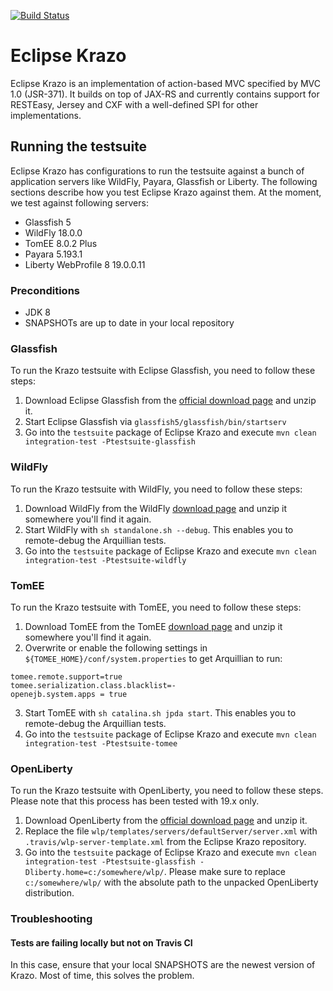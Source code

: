 [![Build Status](https://travis-ci.org/eclipse-ee4j/krazo.svg?branch=master)](https://travis-ci.org/eclipse-ee4j/krazo)

# Eclipse Krazo

Eclipse Krazo is an implementation of action-based MVC specified by MVC 1.0 (JSR-371). It builds on top of JAX-RS 
and currently contains support for RESTEasy, Jersey and CXF with a well-defined SPI for other implementations.

## Running the testsuite

Eclipse Krazo has configurations to run the testsuite against a bunch of application servers like WildFly, Payara, Glassfish or Liberty.
The following sections describe how you test Eclipse Krazo against them. At the moment, we test against following servers:

- Glassfish 5
- WildFly 18.0.0
- TomEE 8.0.2 Plus
- Payara 5.193.1
- Liberty WebProfile 8 19.0.0.11

### Preconditions
- JDK 8
- SNAPSHOTs are up to date in your local repository

### Glassfish
To run the Krazo testsuite with Eclipse Glassfish, you need to follow these steps:

1. Download Eclipse Glassfish from the [official download page](https://projects.eclipse.org/projects/ee4j.glassfish/downloads) and unzip it.
2. Start Eclipse Glassfish via `glassfish5/glassfish/bin/startserv`
3. Go into the `testsuite` package of Eclipse Krazo and execute `mvn clean integration-test -Ptestsuite-glassfish`

### WildFly
To run the Krazo testsuite with WildFly, you need to follow these steps:

1. Download WildFly from the WildFly [download page](https://wildfly.org/downloads/) and unzip it somewhere you'll find it again.
2. Start WildFly with `sh standalone.sh --debug`. This enables you to remote-debug the Arquillian tests.
3. Go into the `testsuite` package of Eclipse Krazo and execute `mvn clean integration-test -Ptestsuite-wildfly`

### TomEE
To run the Krazo testsuite with TomEE, you need to follow these steps:
1. Download TomEE from the TomEE [download page](https://tomee.apache.org/download-ng.html) and unzip it somewhere you'll find it again.
2. Overwrite or enable the following settings in `${TOMEE_HOME}/conf/system.properties` to get Arquillian to run:
```
tomee.remote.support=true
tomee.serialization.class.blacklist=-
openejb.system.apps = true
```
3. Start TomEE with `sh catalina.sh jpda start`. This enables you to remote-debug the Arquillian tests.
4. Go into the `testsuite` package of Eclipse Krazo and execute `mvn clean integration-test -Ptestsuite-tomee`

### OpenLiberty
To run the Krazo testsuite with OpenLiberty, you need to follow these steps. Please note that this process has been tested with 19.x only.

1. Download OpenLiberty from the [official download page](https://openliberty.io/downloads/) and unzip it.
2. Replace the file `wlp/templates/servers/defaultServer/server.xml` with `.travis/wlp-server-template.xml` from the Eclipse Krazo repository.
3. Go into the `testsuite` package of Eclipse Krazo and execute `mvn clean integration-test -Ptestsuite-glassfish -Dliberty.home=c:/somewhere/wlp/`.
   Please make sure to replace `c:/somewhere/wlp/` with the absolute path to the unpacked OpenLiberty distribution.

### Troubleshooting

#### Tests are failing locally but not on Travis CI
In this case, ensure that your local SNAPSHOTS are the newest version of Krazo. Most of time, this solves the problem.
